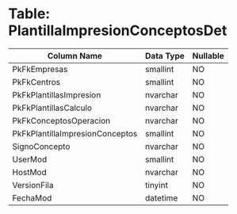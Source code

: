 # Table: PlantillaImpresionConceptosDet

| Column Name | Data Type | Nullable |
|-------------|-----------|----------|
| PkFkEmpresas | smallint | NO |
| PkFkCentros | smallint | NO |
| PkFkPlantillasImpresion | nvarchar | NO |
| PkFkPlantillasCalculo | nvarchar | NO |
| PkFkConceptosOperacion | nvarchar | NO |
| PkFkPlantillaImpresionConceptos | smallint | NO |
| SignoConcepto | nvarchar | NO |
| UserMod | smallint | NO |
| HostMod | nvarchar | NO |
| VersionFila | tinyint | NO |
| FechaMod | datetime | NO |
